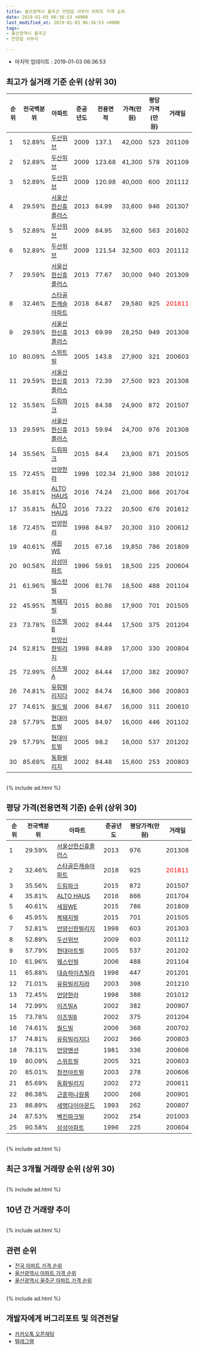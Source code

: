 ```yaml
---
title: 울산광역시 울주군 언양읍 서부리 아파트 가격 순위
date: 2019-01-03 06:36:53 +0900
last_modified_at: 2019-01-03 06:36:53 +0900
tags:
- 울산광역시 울주군
- 언양읍 서부리

---
```


* 마지막 업데이트 : 2019-01-03 06:36:53

## 최고가 실거래 기준 순위 (상위 30)


|순위|전국백분위|아파트|준공년도|전용면적|가격(만원)|평당가격(만원)|거래일|
|---|---|---|---|---|---|---|---|
|1|52.89%|[두산위브](https://search.naver.com/search.naver?query=%EC%9A%B8%EC%82%B0%EA%B4%91%EC%97%AD%EC%8B%9C+%EC%9A%B8%EC%A3%BC%EA%B5%B0+%EC%96%B8%EC%96%91%EC%9D%8D+%EC%84%9C%EB%B6%80%EB%A6%AC+%EB%91%90%EC%82%B0%EC%9C%84%EB%B8%8C)|2009|137.1|42,000|523|201109|
|2|52.89%|[두산위브](https://search.naver.com/search.naver?query=%EC%9A%B8%EC%82%B0%EA%B4%91%EC%97%AD%EC%8B%9C+%EC%9A%B8%EC%A3%BC%EA%B5%B0+%EC%96%B8%EC%96%91%EC%9D%8D+%EC%84%9C%EB%B6%80%EB%A6%AC+%EB%91%90%EC%82%B0%EC%9C%84%EB%B8%8C)|2009|123.68|41,300|578|201109|
|3|52.89%|[두산위브](https://search.naver.com/search.naver?query=%EC%9A%B8%EC%82%B0%EA%B4%91%EC%97%AD%EC%8B%9C+%EC%9A%B8%EC%A3%BC%EA%B5%B0+%EC%96%B8%EC%96%91%EC%9D%8D+%EC%84%9C%EB%B6%80%EB%A6%AC+%EB%91%90%EC%82%B0%EC%9C%84%EB%B8%8C)|2009|120.98|40,000|600|201112|
|4|29.59%|[서울산한신휴플러스](https://search.naver.com/search.naver?query=%EC%9A%B8%EC%82%B0%EA%B4%91%EC%97%AD%EC%8B%9C+%EC%9A%B8%EC%A3%BC%EA%B5%B0+%EC%96%B8%EC%96%91%EC%9D%8D+%EC%84%9C%EB%B6%80%EB%A6%AC+%EC%84%9C%EC%9A%B8%EC%82%B0%ED%95%9C%EC%8B%A0%ED%9C%B4%ED%94%8C%EB%9F%AC%EC%8A%A4)|2013|84.99|33,600|946|201307|
|5|52.89%|[두산위브](https://search.naver.com/search.naver?query=%EC%9A%B8%EC%82%B0%EA%B4%91%EC%97%AD%EC%8B%9C+%EC%9A%B8%EC%A3%BC%EA%B5%B0+%EC%96%B8%EC%96%91%EC%9D%8D+%EC%84%9C%EB%B6%80%EB%A6%AC+%EB%91%90%EC%82%B0%EC%9C%84%EB%B8%8C)|2009|84.95|32,600|563|201602|
|6|52.89%|[두산위브](https://search.naver.com/search.naver?query=%EC%9A%B8%EC%82%B0%EA%B4%91%EC%97%AD%EC%8B%9C+%EC%9A%B8%EC%A3%BC%EA%B5%B0+%EC%96%B8%EC%96%91%EC%9D%8D+%EC%84%9C%EB%B6%80%EB%A6%AC+%EB%91%90%EC%82%B0%EC%9C%84%EB%B8%8C)|2009|121.54|32,500|603|201112|
|7|29.59%|[서울산한신휴플러스](https://search.naver.com/search.naver?query=%EC%9A%B8%EC%82%B0%EA%B4%91%EC%97%AD%EC%8B%9C+%EC%9A%B8%EC%A3%BC%EA%B5%B0+%EC%96%B8%EC%96%91%EC%9D%8D+%EC%84%9C%EB%B6%80%EB%A6%AC+%EC%84%9C%EC%9A%B8%EC%82%B0%ED%95%9C%EC%8B%A0%ED%9C%B4%ED%94%8C%EB%9F%AC%EC%8A%A4)|2013|77.67|30,000|940|201309|
|8|32.46%|[스타골든캐슬아파트](https://search.naver.com/search.naver?query=%EC%9A%B8%EC%82%B0%EA%B4%91%EC%97%AD%EC%8B%9C+%EC%9A%B8%EC%A3%BC%EA%B5%B0+%EC%96%B8%EC%96%91%EC%9D%8D+%EC%84%9C%EB%B6%80%EB%A6%AC+%EC%8A%A4%ED%83%80%EA%B3%A8%EB%93%A0%EC%BA%90%EC%8A%AC%EC%95%84%ED%8C%8C%ED%8A%B8)|2018|84.87|29,580|925|<span style="color:red">201811</span>|
|9|29.59%|[서울산한신휴플러스](https://search.naver.com/search.naver?query=%EC%9A%B8%EC%82%B0%EA%B4%91%EC%97%AD%EC%8B%9C+%EC%9A%B8%EC%A3%BC%EA%B5%B0+%EC%96%B8%EC%96%91%EC%9D%8D+%EC%84%9C%EB%B6%80%EB%A6%AC+%EC%84%9C%EC%9A%B8%EC%82%B0%ED%95%9C%EC%8B%A0%ED%9C%B4%ED%94%8C%EB%9F%AC%EC%8A%A4)|2013|69.99|28,250|949|201309|
|10|80.09%|[스위트빌](https://search.naver.com/search.naver?query=%EC%9A%B8%EC%82%B0%EA%B4%91%EC%97%AD%EC%8B%9C+%EC%9A%B8%EC%A3%BC%EA%B5%B0+%EC%96%B8%EC%96%91%EC%9D%8D+%EC%84%9C%EB%B6%80%EB%A6%AC+%EC%8A%A4%EC%9C%84%ED%8A%B8%EB%B9%8C)|2005|143.8|27,900|321|200603|
|11|29.59%|[서울산한신휴플러스](https://search.naver.com/search.naver?query=%EC%9A%B8%EC%82%B0%EA%B4%91%EC%97%AD%EC%8B%9C+%EC%9A%B8%EC%A3%BC%EA%B5%B0+%EC%96%B8%EC%96%91%EC%9D%8D+%EC%84%9C%EB%B6%80%EB%A6%AC+%EC%84%9C%EC%9A%B8%EC%82%B0%ED%95%9C%EC%8B%A0%ED%9C%B4%ED%94%8C%EB%9F%AC%EC%8A%A4)|2013|72.39|27,500|923|201308|
|12|35.56%|[드림파크](https://search.naver.com/search.naver?query=%EC%9A%B8%EC%82%B0%EA%B4%91%EC%97%AD%EC%8B%9C+%EC%9A%B8%EC%A3%BC%EA%B5%B0+%EC%96%B8%EC%96%91%EC%9D%8D+%EC%84%9C%EB%B6%80%EB%A6%AC+%EB%93%9C%EB%A6%BC%ED%8C%8C%ED%81%AC)|2015|84.38|24,900|872|201507|
|13|29.59%|[서울산한신휴플러스](https://search.naver.com/search.naver?query=%EC%9A%B8%EC%82%B0%EA%B4%91%EC%97%AD%EC%8B%9C+%EC%9A%B8%EC%A3%BC%EA%B5%B0+%EC%96%B8%EC%96%91%EC%9D%8D+%EC%84%9C%EB%B6%80%EB%A6%AC+%EC%84%9C%EC%9A%B8%EC%82%B0%ED%95%9C%EC%8B%A0%ED%9C%B4%ED%94%8C%EB%9F%AC%EC%8A%A4)|2013|59.94|24,700|976|201308|
|14|35.56%|[드림파크](https://search.naver.com/search.naver?query=%EC%9A%B8%EC%82%B0%EA%B4%91%EC%97%AD%EC%8B%9C+%EC%9A%B8%EC%A3%BC%EA%B5%B0+%EC%96%B8%EC%96%91%EC%9D%8D+%EC%84%9C%EB%B6%80%EB%A6%AC+%EB%93%9C%EB%A6%BC%ED%8C%8C%ED%81%AC)|2015|84.4|23,900|871|201505|
|15|72.45%|[언양한라](https://search.naver.com/search.naver?query=%EC%9A%B8%EC%82%B0%EA%B4%91%EC%97%AD%EC%8B%9C+%EC%9A%B8%EC%A3%BC%EA%B5%B0+%EC%96%B8%EC%96%91%EC%9D%8D+%EC%84%9C%EB%B6%80%EB%A6%AC+%EC%96%B8%EC%96%91%ED%95%9C%EB%9D%BC)|1998|102.34|21,900|386|201012|
|16|35.81%|[ALTO HAUS](https://search.naver.com/search.naver?query=%EC%9A%B8%EC%82%B0%EA%B4%91%EC%97%AD%EC%8B%9C+%EC%9A%B8%EC%A3%BC%EA%B5%B0+%EC%96%B8%EC%96%91%EC%9D%8D+%EC%84%9C%EB%B6%80%EB%A6%AC+ALTO+HAUS)|2016|74.24|21,000|866|201704|
|17|35.81%|[ALTO HAUS](https://search.naver.com/search.naver?query=%EC%9A%B8%EC%82%B0%EA%B4%91%EC%97%AD%EC%8B%9C+%EC%9A%B8%EC%A3%BC%EA%B5%B0+%EC%96%B8%EC%96%91%EC%9D%8D+%EC%84%9C%EB%B6%80%EB%A6%AC+ALTO+HAUS)|2016|73.22|20,500|676|201612|
|18|72.45%|[언양한라](https://search.naver.com/search.naver?query=%EC%9A%B8%EC%82%B0%EA%B4%91%EC%97%AD%EC%8B%9C+%EC%9A%B8%EC%A3%BC%EA%B5%B0+%EC%96%B8%EC%96%91%EC%9D%8D+%EC%84%9C%EB%B6%80%EB%A6%AC+%EC%96%B8%EC%96%91%ED%95%9C%EB%9D%BC)|1998|84.97|20,300|310|200612|
|19|40.61%|[세원WE](https://search.naver.com/search.naver?query=%EC%9A%B8%EC%82%B0%EA%B4%91%EC%97%AD%EC%8B%9C+%EC%9A%B8%EC%A3%BC%EA%B5%B0+%EC%96%B8%EC%96%91%EC%9D%8D+%EC%84%9C%EB%B6%80%EB%A6%AC+%EC%84%B8%EC%9B%90WE)|2015|67.16|19,850|786|201809|
|20|90.58%|[삼성아파트](https://search.naver.com/search.naver?query=%EC%9A%B8%EC%82%B0%EA%B4%91%EC%97%AD%EC%8B%9C+%EC%9A%B8%EC%A3%BC%EA%B5%B0+%EC%96%B8%EC%96%91%EC%9D%8D+%EC%84%9C%EB%B6%80%EB%A6%AC+%EC%82%BC%EC%84%B1%EC%95%84%ED%8C%8C%ED%8A%B8)|1996|59.91|18,500|225|200604|
|21|61.96%|[웨스턴빌](https://search.naver.com/search.naver?query=%EC%9A%B8%EC%82%B0%EA%B4%91%EC%97%AD%EC%8B%9C+%EC%9A%B8%EC%A3%BC%EA%B5%B0+%EC%96%B8%EC%96%91%EC%9D%8D+%EC%84%9C%EB%B6%80%EB%A6%AC+%EC%9B%A8%EC%8A%A4%ED%84%B4%EB%B9%8C)|2006|81.76|18,500|488|201104|
|22|45.95%|[복돼지빌](https://search.naver.com/search.naver?query=%EC%9A%B8%EC%82%B0%EA%B4%91%EC%97%AD%EC%8B%9C+%EC%9A%B8%EC%A3%BC%EA%B5%B0+%EC%96%B8%EC%96%91%EC%9D%8D+%EC%84%9C%EB%B6%80%EB%A6%AC+%EB%B3%B5%EB%8F%BC%EC%A7%80%EB%B9%8C)|2015|80.86|17,900|701|201505|
|23|73.78%|[이즈빌B](https://search.naver.com/search.naver?query=%EC%9A%B8%EC%82%B0%EA%B4%91%EC%97%AD%EC%8B%9C+%EC%9A%B8%EC%A3%BC%EA%B5%B0+%EC%96%B8%EC%96%91%EC%9D%8D+%EC%84%9C%EB%B6%80%EB%A6%AC+%EC%9D%B4%EC%A6%88%EB%B9%8CB)|2002|84.44|17,500|375|201204|
|24|52.81%|[언양신한빌리지](https://search.naver.com/search.naver?query=%EC%9A%B8%EC%82%B0%EA%B4%91%EC%97%AD%EC%8B%9C+%EC%9A%B8%EC%A3%BC%EA%B5%B0+%EC%96%B8%EC%96%91%EC%9D%8D+%EC%84%9C%EB%B6%80%EB%A6%AC+%EC%96%B8%EC%96%91%EC%8B%A0%ED%95%9C%EB%B9%8C%EB%A6%AC%EC%A7%80)|1998|84.89|17,000|330|200804|
|25|72.99%|[이즈빌A](https://search.naver.com/search.naver?query=%EC%9A%B8%EC%82%B0%EA%B4%91%EC%97%AD%EC%8B%9C+%EC%9A%B8%EC%A3%BC%EA%B5%B0+%EC%96%B8%EC%96%91%EC%9D%8D+%EC%84%9C%EB%B6%80%EB%A6%AC+%EC%9D%B4%EC%A6%88%EB%B9%8CA)|2002|84.44|17,000|382|200907|
|26|74.81%|[유림빌리지다](https://search.naver.com/search.naver?query=%EC%9A%B8%EC%82%B0%EA%B4%91%EC%97%AD%EC%8B%9C+%EC%9A%B8%EC%A3%BC%EA%B5%B0+%EC%96%B8%EC%96%91%EC%9D%8D+%EC%84%9C%EB%B6%80%EB%A6%AC+%EC%9C%A0%EB%A6%BC%EB%B9%8C%EB%A6%AC%EC%A7%80%EB%8B%A4)|2002|84.74|16,800|366|200803|
|27|74.61%|[월드빌](https://search.naver.com/search.naver?query=%EC%9A%B8%EC%82%B0%EA%B4%91%EC%97%AD%EC%8B%9C+%EC%9A%B8%EC%A3%BC%EA%B5%B0+%EC%96%B8%EC%96%91%EC%9D%8D+%EC%84%9C%EB%B6%80%EB%A6%AC+%EC%9B%94%EB%93%9C%EB%B9%8C)|2006|84.67|16,000|311|200610|
|28|57.79%|[현대아트빌](https://search.naver.com/search.naver?query=%EC%9A%B8%EC%82%B0%EA%B4%91%EC%97%AD%EC%8B%9C+%EC%9A%B8%EC%A3%BC%EA%B5%B0+%EC%96%B8%EC%96%91%EC%9D%8D+%EC%84%9C%EB%B6%80%EB%A6%AC+%ED%98%84%EB%8C%80%EC%95%84%ED%8A%B8%EB%B9%8C)|2005|84.97|16,000|446|201102|
|29|57.79%|[현대아트빌](https://search.naver.com/search.naver?query=%EC%9A%B8%EC%82%B0%EA%B4%91%EC%97%AD%EC%8B%9C+%EC%9A%B8%EC%A3%BC%EA%B5%B0+%EC%96%B8%EC%96%91%EC%9D%8D+%EC%84%9C%EB%B6%80%EB%A6%AC+%ED%98%84%EB%8C%80%EC%95%84%ED%8A%B8%EB%B9%8C)|2005|98.2|16,000|537|201202|
|30|85.69%|[동화빌리지](https://search.naver.com/search.naver?query=%EC%9A%B8%EC%82%B0%EA%B4%91%EC%97%AD%EC%8B%9C+%EC%9A%B8%EC%A3%BC%EA%B5%B0+%EC%96%B8%EC%96%91%EC%9D%8D+%EC%84%9C%EB%B6%80%EB%A6%AC+%EB%8F%99%ED%99%94%EB%B9%8C%EB%A6%AC%EC%A7%80)|2002|84.48|15,600|253|200803|


<br>
{% include ad.html %}
<br>

## 평당 가격(전용면적 기준) 순위 (상위 30)


|순위|전국백분위|아파트|준공년도|평당가격(만원)|거래일|
|---|---|---|---|---|---|
|1|29.59%|[서울산한신휴플러스](https://search.naver.com/search.naver?query=%EC%9A%B8%EC%82%B0%EA%B4%91%EC%97%AD%EC%8B%9C+%EC%9A%B8%EC%A3%BC%EA%B5%B0+%EC%96%B8%EC%96%91%EC%9D%8D+%EC%84%9C%EB%B6%80%EB%A6%AC+%EC%84%9C%EC%9A%B8%EC%82%B0%ED%95%9C%EC%8B%A0%ED%9C%B4%ED%94%8C%EB%9F%AC%EC%8A%A4)|2013|976|201308|
|2|32.46%|[스타골든캐슬아파트](https://search.naver.com/search.naver?query=%EC%9A%B8%EC%82%B0%EA%B4%91%EC%97%AD%EC%8B%9C+%EC%9A%B8%EC%A3%BC%EA%B5%B0+%EC%96%B8%EC%96%91%EC%9D%8D+%EC%84%9C%EB%B6%80%EB%A6%AC+%EC%8A%A4%ED%83%80%EA%B3%A8%EB%93%A0%EC%BA%90%EC%8A%AC%EC%95%84%ED%8C%8C%ED%8A%B8)|2018|925|<span style="color:red">201811</span>|
|3|35.56%|[드림파크](https://search.naver.com/search.naver?query=%EC%9A%B8%EC%82%B0%EA%B4%91%EC%97%AD%EC%8B%9C+%EC%9A%B8%EC%A3%BC%EA%B5%B0+%EC%96%B8%EC%96%91%EC%9D%8D+%EC%84%9C%EB%B6%80%EB%A6%AC+%EB%93%9C%EB%A6%BC%ED%8C%8C%ED%81%AC)|2015|872|201507|
|4|35.81%|[ALTO HAUS](https://search.naver.com/search.naver?query=%EC%9A%B8%EC%82%B0%EA%B4%91%EC%97%AD%EC%8B%9C+%EC%9A%B8%EC%A3%BC%EA%B5%B0+%EC%96%B8%EC%96%91%EC%9D%8D+%EC%84%9C%EB%B6%80%EB%A6%AC+ALTO+HAUS)|2016|866|201704|
|5|40.61%|[세원WE](https://search.naver.com/search.naver?query=%EC%9A%B8%EC%82%B0%EA%B4%91%EC%97%AD%EC%8B%9C+%EC%9A%B8%EC%A3%BC%EA%B5%B0+%EC%96%B8%EC%96%91%EC%9D%8D+%EC%84%9C%EB%B6%80%EB%A6%AC+%EC%84%B8%EC%9B%90WE)|2015|786|201809|
|6|45.95%|[복돼지빌](https://search.naver.com/search.naver?query=%EC%9A%B8%EC%82%B0%EA%B4%91%EC%97%AD%EC%8B%9C+%EC%9A%B8%EC%A3%BC%EA%B5%B0+%EC%96%B8%EC%96%91%EC%9D%8D+%EC%84%9C%EB%B6%80%EB%A6%AC+%EB%B3%B5%EB%8F%BC%EC%A7%80%EB%B9%8C)|2015|701|201505|
|7|52.81%|[언양신한빌리지](https://search.naver.com/search.naver?query=%EC%9A%B8%EC%82%B0%EA%B4%91%EC%97%AD%EC%8B%9C+%EC%9A%B8%EC%A3%BC%EA%B5%B0+%EC%96%B8%EC%96%91%EC%9D%8D+%EC%84%9C%EB%B6%80%EB%A6%AC+%EC%96%B8%EC%96%91%EC%8B%A0%ED%95%9C%EB%B9%8C%EB%A6%AC%EC%A7%80)|1998|603|201303|
|8|52.89%|[두산위브](https://search.naver.com/search.naver?query=%EC%9A%B8%EC%82%B0%EA%B4%91%EC%97%AD%EC%8B%9C+%EC%9A%B8%EC%A3%BC%EA%B5%B0+%EC%96%B8%EC%96%91%EC%9D%8D+%EC%84%9C%EB%B6%80%EB%A6%AC+%EB%91%90%EC%82%B0%EC%9C%84%EB%B8%8C)|2009|603|201112|
|9|57.79%|[현대아트빌](https://search.naver.com/search.naver?query=%EC%9A%B8%EC%82%B0%EA%B4%91%EC%97%AD%EC%8B%9C+%EC%9A%B8%EC%A3%BC%EA%B5%B0+%EC%96%B8%EC%96%91%EC%9D%8D+%EC%84%9C%EB%B6%80%EB%A6%AC+%ED%98%84%EB%8C%80%EC%95%84%ED%8A%B8%EB%B9%8C)|2005|537|201202|
|10|61.96%|[웨스턴빌](https://search.naver.com/search.naver?query=%EC%9A%B8%EC%82%B0%EA%B4%91%EC%97%AD%EC%8B%9C+%EC%9A%B8%EC%A3%BC%EA%B5%B0+%EC%96%B8%EC%96%91%EC%9D%8D+%EC%84%9C%EB%B6%80%EB%A6%AC+%EC%9B%A8%EC%8A%A4%ED%84%B4%EB%B9%8C)|2006|488|201104|
|11|65.88%|[대승하이츠빌라](https://search.naver.com/search.naver?query=%EC%9A%B8%EC%82%B0%EA%B4%91%EC%97%AD%EC%8B%9C+%EC%9A%B8%EC%A3%BC%EA%B5%B0+%EC%96%B8%EC%96%91%EC%9D%8D+%EC%84%9C%EB%B6%80%EB%A6%AC+%EB%8C%80%EC%8A%B9%ED%95%98%EC%9D%B4%EC%B8%A0%EB%B9%8C%EB%9D%BC)|1998|447|201201|
|12|71.01%|[유림빌리지라](https://search.naver.com/search.naver?query=%EC%9A%B8%EC%82%B0%EA%B4%91%EC%97%AD%EC%8B%9C+%EC%9A%B8%EC%A3%BC%EA%B5%B0+%EC%96%B8%EC%96%91%EC%9D%8D+%EC%84%9C%EB%B6%80%EB%A6%AC+%EC%9C%A0%EB%A6%BC%EB%B9%8C%EB%A6%AC%EC%A7%80%EB%9D%BC)|2003|398|201210|
|13|72.45%|[언양한라](https://search.naver.com/search.naver?query=%EC%9A%B8%EC%82%B0%EA%B4%91%EC%97%AD%EC%8B%9C+%EC%9A%B8%EC%A3%BC%EA%B5%B0+%EC%96%B8%EC%96%91%EC%9D%8D+%EC%84%9C%EB%B6%80%EB%A6%AC+%EC%96%B8%EC%96%91%ED%95%9C%EB%9D%BC)|1998|386|201012|
|14|72.99%|[이즈빌A](https://search.naver.com/search.naver?query=%EC%9A%B8%EC%82%B0%EA%B4%91%EC%97%AD%EC%8B%9C+%EC%9A%B8%EC%A3%BC%EA%B5%B0+%EC%96%B8%EC%96%91%EC%9D%8D+%EC%84%9C%EB%B6%80%EB%A6%AC+%EC%9D%B4%EC%A6%88%EB%B9%8CA)|2002|382|200907|
|15|73.78%|[이즈빌B](https://search.naver.com/search.naver?query=%EC%9A%B8%EC%82%B0%EA%B4%91%EC%97%AD%EC%8B%9C+%EC%9A%B8%EC%A3%BC%EA%B5%B0+%EC%96%B8%EC%96%91%EC%9D%8D+%EC%84%9C%EB%B6%80%EB%A6%AC+%EC%9D%B4%EC%A6%88%EB%B9%8CB)|2002|375|201204|
|16|74.61%|[월드빌](https://search.naver.com/search.naver?query=%EC%9A%B8%EC%82%B0%EA%B4%91%EC%97%AD%EC%8B%9C+%EC%9A%B8%EC%A3%BC%EA%B5%B0+%EC%96%B8%EC%96%91%EC%9D%8D+%EC%84%9C%EB%B6%80%EB%A6%AC+%EC%9B%94%EB%93%9C%EB%B9%8C)|2006|368|200702|
|17|74.81%|[유림빌리지다](https://search.naver.com/search.naver?query=%EC%9A%B8%EC%82%B0%EA%B4%91%EC%97%AD%EC%8B%9C+%EC%9A%B8%EC%A3%BC%EA%B5%B0+%EC%96%B8%EC%96%91%EC%9D%8D+%EC%84%9C%EB%B6%80%EB%A6%AC+%EC%9C%A0%EB%A6%BC%EB%B9%8C%EB%A6%AC%EC%A7%80%EB%8B%A4)|2002|366|200803|
|18|78.11%|[언양맨션](https://search.naver.com/search.naver?query=%EC%9A%B8%EC%82%B0%EA%B4%91%EC%97%AD%EC%8B%9C+%EC%9A%B8%EC%A3%BC%EA%B5%B0+%EC%96%B8%EC%96%91%EC%9D%8D+%EC%84%9C%EB%B6%80%EB%A6%AC+%EC%96%B8%EC%96%91%EB%A7%A8%EC%85%98)|1981|336|200606|
|19|80.09%|[스위트빌](https://search.naver.com/search.naver?query=%EC%9A%B8%EC%82%B0%EA%B4%91%EC%97%AD%EC%8B%9C+%EC%9A%B8%EC%A3%BC%EA%B5%B0+%EC%96%B8%EC%96%91%EC%9D%8D+%EC%84%9C%EB%B6%80%EB%A6%AC+%EC%8A%A4%EC%9C%84%ED%8A%B8%EB%B9%8C)|2005|321|200603|
|20|85.01%|[청전아트빌](https://search.naver.com/search.naver?query=%EC%9A%B8%EC%82%B0%EA%B4%91%EC%97%AD%EC%8B%9C+%EC%9A%B8%EC%A3%BC%EA%B5%B0+%EC%96%B8%EC%96%91%EC%9D%8D+%EC%84%9C%EB%B6%80%EB%A6%AC+%EC%B2%AD%EC%A0%84%EC%95%84%ED%8A%B8%EB%B9%8C)|2003|278|200606|
|21|85.69%|[동화빌리지](https://search.naver.com/search.naver?query=%EC%9A%B8%EC%82%B0%EA%B4%91%EC%97%AD%EC%8B%9C+%EC%9A%B8%EC%A3%BC%EA%B5%B0+%EC%96%B8%EC%96%91%EC%9D%8D+%EC%84%9C%EB%B6%80%EB%A6%AC+%EB%8F%99%ED%99%94%EB%B9%8C%EB%A6%AC%EC%A7%80)|2002|272|200611|
|22|86.38%|[근훈하나원룸](https://search.naver.com/search.naver?query=%EC%9A%B8%EC%82%B0%EA%B4%91%EC%97%AD%EC%8B%9C+%EC%9A%B8%EC%A3%BC%EA%B5%B0+%EC%96%B8%EC%96%91%EC%9D%8D+%EC%84%9C%EB%B6%80%EB%A6%AC+%EA%B7%BC%ED%9B%88%ED%95%98%EB%82%98%EC%9B%90%EB%A3%B8)|2000|266|200901|
|23|86.89%|[세명다이아몬드](https://search.naver.com/search.naver?query=%EC%9A%B8%EC%82%B0%EA%B4%91%EC%97%AD%EC%8B%9C+%EC%9A%B8%EC%A3%BC%EA%B5%B0+%EC%96%B8%EC%96%91%EC%9D%8D+%EC%84%9C%EB%B6%80%EB%A6%AC+%EC%84%B8%EB%AA%85%EB%8B%A4%EC%9D%B4%EC%95%84%EB%AA%AC%EB%93%9C)|1993|262|200807|
|24|87.53%|[벽진파크빌](https://search.naver.com/search.naver?query=%EC%9A%B8%EC%82%B0%EA%B4%91%EC%97%AD%EC%8B%9C+%EC%9A%B8%EC%A3%BC%EA%B5%B0+%EC%96%B8%EC%96%91%EC%9D%8D+%EC%84%9C%EB%B6%80%EB%A6%AC+%EB%B2%BD%EC%A7%84%ED%8C%8C%ED%81%AC%EB%B9%8C)|2002|254|201003|
|25|90.58%|[삼성아파트](https://search.naver.com/search.naver?query=%EC%9A%B8%EC%82%B0%EA%B4%91%EC%97%AD%EC%8B%9C+%EC%9A%B8%EC%A3%BC%EA%B5%B0+%EC%96%B8%EC%96%91%EC%9D%8D+%EC%84%9C%EB%B6%80%EB%A6%AC+%EC%82%BC%EC%84%B1%EC%95%84%ED%8C%8C%ED%8A%B8)|1996|225|200604|


<br>
{% include ad.html %}
<br>

## 최근 3개월 거래량 순위 (상위 30)


<div style="width:100%;">
    <canvas id="deal_count_ranking" height="250"></canvas>
</div>


<script>
new Chart(document.getElementById("deal_count_ranking"), {
    type: 'horizontalBar',
    data: {
        labels: ['삼성아파트', '두산위브', '스타골든캐슬아파트'],
        datasets: [{
            label: '실거래 수',
            data: [4, 2, 2],
            borderColor: "rgba(255, 0, 128, 1)",
            backgroundColor: "rgba(255, 0, 128, 0.5)",
            fill: false,
        }]
    },
    options: {
        responsive: true,
        title: {
            display: true,
            text: '최근 3개월 거래량 순위'
        },
        tooltips: {
            mode: 'index',
            intersect: false,
            callbacks: {
                title: function(tooltipItems, data) {
                    return "실거래 수:";
                },
                label: function(tooltipItem, data) {
                    return data.labels[tooltipItem.index] + ": " + tooltipItem.xLabel;
                }
            }
        },
        hover: {
            mode: 'nearest',
            intersect: true
        },
        scales: {
            xAxes: [{
                display: true,
                scaleLabel: {
                    display: true,
                    labelString: '실거래 수'
                },
                ticks: {
                    suggestedMin: 0,
                }
            }],
            yAxes: [{
                display: true,
                ticks: {
                    autoSkip: false,
                    callback: function(value, index, values) {
                        if (value.length > 15)
                            return value.substr(0, 13) + "...";
                        else
                            return value;
                    }
                },
                scaleLabel: {
                    display: false,
                }
            }]
        }
    }
});

</script>


<br>
{% include ad.html %}
<br>

## 10년 간 거래량 추이


<div style="width:100%;">
    <canvas id="deal_progress" height="250"></canvas>
</div>

<script>
new Chart(document.getElementById("deal_progress"), {
    type: 'line',
    data: {
        labels: ['200901','200902','200903','200904','200905','200906','200907','200908','200909','200910','200911','200912','201001','201002','201003','201004','201005','201006','201007','201008','201009','201010','201011','201012','201101','201102','201103','201104','201105','201106','201107','201108','201109','201110','201111','201112','201201','201202','201203','201204','201205','201206','201207','201208','201209','201210','201211','201212','201301','201302','201303','201304','201305','201306','201307','201308','201309','201310','201311','201312','201401','201402','201403','201404','201405','201406','201407','201408','201409','201410','201411','201412','201501','201502','201503','201504','201505','201506','201507','201508','201509','201510','201511','201512','201601','201602','201603','201604','201605','201606','201607','201608','201609','201610','201611','201612','201701','201702','201703','201704','201705','201706','201707','201708','201709','201710','201711','201712','201801','201802','201803','201804','201805','201806','201807','201808','201809','201810','201811','201812','201901'],
        datasets: [{
            label: '실거래 수',
            pointRadius: 1,
            data: [20, 3, 4, 4, 8, 6, 10, 9, 10, 4, 8, 6, 14, 4, 13, 3, 2, 8, 2, 6, 4, 5, 19, 13, 7, 9, 17, 14, 7, 9, 4, 38, 45, 66, 58, 45, 26, 21, 20, 13, 15, 12, 5, 8, 9, 14, 10, 10, 11, 9, 10, 12, 16, 16, 9, 43, 35, 28, 23, 21, 14, 14, 16, 12, 12, 8, 13, 16, 21, 19, 10, 18, 25, 17, 21, 25, 26, 18, 24, 17, 13, 24, 9, 8, 4, 11, 10, 11, 8, 5, 7, 6, 8, 10, 3, 8, 3, 9, 5, 14, 3, 3, 8, 14, 7, 10, 11, 7, 7, 3, 8, 7, 4, 9, 4, 5, 2, 5, 2, 6, 0],
            borderColor: "rgba(255, 201, 14, 1)",
            backgroundColor: "rgba(255, 201, 14, 0.5)",
            fill: true,
        }]
    },
    options: {
        responsive: true,
        title: {
            display: true,
            text: '10년간 거래량 추이'
        },
        tooltips: {
            mode: 'index',
            intersect: false,
        },
        hover: {
            mode: 'nearest',
            intersect: true
        },
        scales: {
            xAxes: [{
                display: true,
                scaleLabel: {
                    display: true,
                    labelString: '년/월'
                }
            }],
            yAxes: [{
                display: true,
                ticks: {
                    suggestedMin: 0,
                },
                scaleLabel: {
                    display: true,
                    labelString: '실거래 수'
                }
            }]
        }
    }
});

</script>


<br>
{% include ad.html %}
<br>

## 관련 순위

- [전국 아파트 가격 순위](https://inasie.github.io/apt-ranking/전국)
- [울산광역시 아파트 가격 순위](https://inasie.github.io/apt-ranking/울산광역시)
- [울산광역시 울주군 아파트 가격 순위](https://inasie.github.io/apt-ranking/울산광역시-울주군)


<br>
{% include ad.html %}
<br>

## 개발자에게 버그리포트 및 의견전달

- [카카오톡 오픈채팅](https://open.kakao.com/o/gLJUAP4)
- [텔레그램](https://t.me/inasie)

